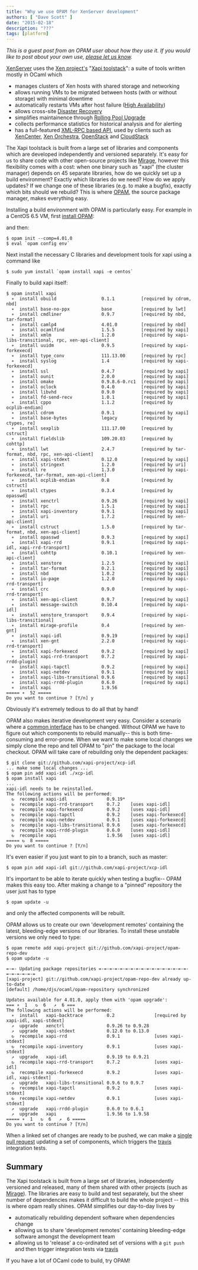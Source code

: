 ```yaml
---
title: "Why we use OPAM for XenServer development"
authors: [ "Dave Scott" ]
date: "2015-02-18"
description: "???"
tags: [platform]
---
```


*This is a guest post from an OPAM user about how they use it.  If you would like to post
 about your own use, [please let us know](https://github.com/ocaml/platform-blog/issues).*

[XenServer](http://www.xenserver.org/) uses the
[Xen project's](http://www.xenproject.org/)
"[Xapi toolstack](http://www.xenproject.org/developers/teams/xapi.html)":
a suite of tools written mostly in OCaml which

- manages clusters of Xen hosts with shared storage and networking
- allows running VMs to be migrated between hosts (with or without storage)
  with minimal downtime
- automatically restarts VMs after host failure
  ([High Availability](http://xapi-project.github.io/features/HA/HA.html))
- allows cross-site [Disaster Recovery](http://xapi-project.github.io/features/DR/DR.html)
- simplifies maintainence through [Rolling Pool Upgrade](http://xapi-project.github.io/features/RPU/RPU.html)
- collects performance statistics for historical analysis and for alerting
- has a full-featured
  [XML-RPC based API](http://xapi-project.github.io/xen-api/),
  used by clients such as
  [XenCenter](https://github.com/xenserver/xenadmin),
  [Xen Orchestra](https://xen-orchestra.com),
  [OpenStack](http://www.openstack.org)
  and [CloudStack](http://cloudstack.apache.org)

The Xapi toolstack is built from a large set of libraries and components
which are
developed independently and versioned separately. It's easy for us to
share code with other open-source projects like
[Mirage](http://www.openmirage.org/), however
this flexibility comes 
with a cost: when one binary such as "xapi" (the cluster manager)
depends on 45 separate libraries,
how do we quickly set up a
build environment?
Exactly which libraries do we need? How do we apply updates?
If we change one of these libraries (e.g. to make a bugfix), exactly which
bits should we rebuild?
This is where [OPAM](https://opam.ocaml.org),
the source package manager, makes everything easy.

Installing a build environment with OPAM is particularly easy. 
For example in a CentOS 6.5 VM,
first [install OPAM](https://opam.ocaml.org/doc/Install.html):

and then:
```
$ opam init --comp=4.01.0
$ eval `opam config env`
```

Next install the necessary C libraries and development tools for xapi
using a command like

```
$ sudo yum install `opam install xapi -e centos`
```

Finally to build xapi itself:
```
$ opam install xapi
  ∗  install obuild                 0.1.1          [required by cdrom, nbd]
  ∗  install base-no-ppx            base           [required by lwt]
  ∗  install cmdliner               0.9.7          [required by nbd, tar-format]
  ∗  install camlp4                 4.01.0         [required by nbd]
  ∗  install ocamlfind              1.5.5          [required by xapi]
  ∗  install xmlm                   1.2.0          [required by xapi-libs-transitional, rpc, xen-api-client]
  ∗  install uuidm                  0.9.5          [required by xapi-forkexecd]
  ∗  install type_conv              111.13.00      [required by rpc]
  ∗  install syslog                 1.4            [required by xapi-forkexecd]
  ∗  install ssl                    0.4.7          [required by xapi]
  ∗  install ounit                  2.0.0          [required by xapi]
  ∗  install omake                  0.9.8.6-0.rc1  [required by xapi]
  ∗  install oclock                 0.4.0          [required by xapi]
  ∗  install libvhd                 0.9.0          [required by xapi]
  ∗  install fd-send-recv           1.0.1          [required by xapi]
  ∗  install cppo                   1.1.2          [required by ocplib-endian]
  ∗  install cdrom                  0.9.1          [required by xapi]
  ∗  install base-bytes             legacy         [required by ctypes, re]
  ∗  install sexplib                111.17.00      [required by cstruct]
  ∗  install fieldslib              109.20.03      [required by cohttp]
  ∗  install lwt                    2.4.7          [required by tar-format, nbd, rpc, xen-api-client]
  ∗  install xapi-stdext            0.12.0         [required by xapi]
  ∗  install stringext              1.2.0          [required by uri]
  ∗  install re                     1.3.0          [required by xapi-forkexecd, tar-format, xen-api-client]
  ∗  install ocplib-endian          0.8            [required by cstruct]
  ∗  install ctypes                 0.3.4          [required by opasswd]
  ∗  install xenctrl                0.9.26         [required by xapi]
  ∗  install rpc                    1.5.1          [required by xapi]
  ∗  install xapi-inventory         0.9.1          [required by xapi]
  ∗  install uri                    1.7.2          [required by xen-api-client]
  ∗  install cstruct                1.5.0          [required by tar-format, nbd, xen-api-client]
  ∗  install opasswd                0.9.3          [required by xapi]
  ∗  install xapi-rrd               0.9.1          [required by xapi-idl, xapi-rrd-transport]
  ∗  install cohttp                 0.10.1         [required by xen-api-client]
  ∗  install xenstore               1.2.5          [required by xapi]
  ∗  install tar-format             0.2.1          [required by xapi]
  ∗  install nbd                    1.0.2          [required by xapi]
  ∗  install io-page                1.2.0          [required by xapi-rrd-transport]
  ∗  install crc                    0.9.0          [required by xapi-rrd-transport]
  ∗  install xen-api-client         0.9.7          [required by xapi]
  ∗  install message-switch         0.10.4         [required by xapi-idl]
  ∗  install xenstore_transport     0.9.4          [required by xapi-libs-transitional]
  ∗  install mirage-profile         0.4            [required by xen-gnt]
  ∗  install xapi-idl               0.9.19         [required by xapi]
  ∗  install xen-gnt                2.2.0          [required by xapi-rrd-transport]
  ∗  install xapi-forkexecd         0.9.2          [required by xapi]
  ∗  install xapi-rrd-transport     0.7.2          [required by xapi-rrdd-plugin]
  ∗  install xapi-tapctl            0.9.2          [required by xapi]
  ∗  install xapi-netdev            0.9.1          [required by xapi]
  ∗  install xapi-libs-transitional 0.9.6          [required by xapi]
  ∗  install xapi-rrdd-plugin       0.6.0          [required by xapi]
  ∗  install xapi                   1.9.56
===== ∗  52 =====
Do you want to continue ? [Y/n] y
```

Obviously it's extremely tedious to do all that by hand!

OPAM also makes iterative development very easy.
Consider a scenario where a
[common interface](https://github.com/xapi-project/xcp-idl) has to be changed.
Without OPAM we have to figure out which components to rebuild manually--
this is both time-consuming and error-prone. When we want to make some
local changes we simply clone the repo and tell OPAM to "pin" the package
to the local checkout. OPAM will take care of rebuilding only the
dependent packages:

```
$ git clone git://github.com/xapi-project/xcp-idl
... make some local changes ...
$ opam pin add xapi-idl ./xcp-idl
$ opam install xapi
...
xapi-idl needs to be reinstalled.
The following actions will be performed:
  ↻  recompile xapi-idl               0.9.19*
  ↻  recompile xapi-rrd-transport     0.7.2    [uses xapi-idl]
  ↻  recompile xapi-forkexecd         0.9.2    [uses xapi-idl]
  ↻  recompile xapi-tapctl            0.9.2    [uses xapi-forkexecd]
  ↻  recompile xapi-netdev            0.9.1    [uses xapi-forkexecd]
  ↻  recompile xapi-libs-transitional 0.9.6    [uses xapi-forkexecd]
  ↻  recompile xapi-rrdd-plugin       0.6.0    [uses xapi-idl]
  ↻  recompile xapi                   1.9.56   [uses xapi-idl]
===== ↻  8 =====
Do you want to continue ? [Y/n] 
```

It's even easier if you just want to pin to a branch, such as master:
```
$ opam pin add xapi-idl git://github.com/xapi-project/xcp-idl
```

It's important to be able to iterate quickly when testing a bugfix--
OPAM makes this easy too. After making a change to a "pinned" repository
the user just has to type

```
$ opam update -u
```

and only the affected components will be rebuilt.

OPAM allows us to create our own 'development remotes' containing the
latest, bleeding-edge versions of our libraries. To install these unstable
versions we only need to type:

```
$ opam remote add xapi-project git://github.com/xapi-project/opam-repo-dev
$ opam update -u

=-=- Updating package repositories =-=-=-=-=-=-=-=-=-=-=-=-=-=-=-=-=-=-=-=-=-=-=
[xapi-project] git://github.com/xapi-project/opam-repo-dev already up-to-date
[default] /home/djs/ocaml/opam-repository synchronized

Updates available for 4.01.0, apply them with 'opam upgrade':
=== ∗  1   ↻  6   ↗  6 ===
The following actions will be performed:
  ∗  install   xapi-backtrace         0.2               [required by xapi-idl, xapi-stdext]
  ↗  upgrade   xenctrl                0.9.26 to 0.9.28
  ↗  upgrade   xapi-stdext            0.12.0 to 0.13.0
  ↻  recompile xapi-rrd               0.9.1             [uses xapi-stdext]
  ↻  recompile xapi-inventory         0.9.1             [uses xapi-stdext]
  ↗  upgrade   xapi-idl               0.9.19 to 0.9.21
  ↻  recompile xapi-rrd-transport     0.7.2             [uses xapi-idl]
  ↻  recompile xapi-forkexecd         0.9.2             [uses xapi-idl, xapi-stdext]
  ↗  upgrade   xapi-libs-transitional 0.9.6 to 0.9.7
  ↻  recompile xapi-tapctl            0.9.2             [uses xapi-stdext]
  ↻  recompile xapi-netdev            0.9.1             [uses xapi-stdext]
  ↗  upgrade   xapi-rrdd-plugin       0.6.0 to 0.6.1
  ↗  upgrade   xapi                   1.9.56 to 1.9.58
===== ∗  1   ↻  6   ↗  6 =====
Do you want to continue ? [Y/n]
```

When a linked set of changes are ready to be pushed, we can make a
[single pull request](https://github.com/xapi-project/opam-repo-dev/pull/66)
updating a set of components, which triggers the
[travis](https://travis-ci.org/)
integration tests.

Summary
-------

The Xapi toolstack is built from a large set of libraries, independently
versioned and released, many of them shared with other projects
(such as [Mirage](http://www.openmirage.org/)). The libraries are
easy to build and test separately, but the sheer number of dependencies
makes it difficult to build the whole project -- this is where opam
really shines. OPAM simplifies our day-to-day lives by

- automatically rebuilding dependent software when dependencies change
- allowing us to share 'development remotes' containing bleeding-edge software
  amongst the development team
- allowing us to 'release' a co-ordinated set of versions with a `git push`
  and then trigger integration tests via [travis](https://travis-ci.org/)

If you have a lot of OCaml code to build, try OPAM!
